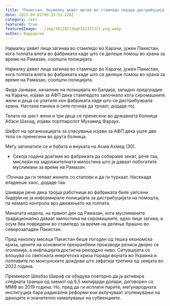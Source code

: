 ```yaml
---
title: "Пакистан: Најмалку девет мртви во стампедо поради дистрибуција на храна"
date: 2023-04-01T00:33:53.228Z
category: свет
featured: true
featuredImage: ../img/39129213bgh321321321.png.webp
author: Вардарски
---
```


Најмалку девет лица загинаа во стампедо во Карачи, јужен Пакистан, кога толпата влета во фабриката каде што се делеше помош во храна за време на Рамазан, соопшти полицијата.

Најмалку девет лица загинаа во стампедо во Карачи, јужен Пакистан, кога толпата влета во фабриката каде што се делеше помош во храна за време на Рамазан, соопшти полицијата.

Фида Јанвари, началник на полицијата во Балдија, западно предградие на Карачи, изјави за АФП дека стампедото започнало кога сиромашните жени и деца се упатиле кон фабриката каде што се дистрибуирала храна. Настана паника и сите почнаа да трчаат, додаде тој.

Телата на шест жени и три деца се пренесени во државната болница Абаси Шахид, изјави портпаролот Мухамед Фараук.

Шефот на организацијата за спасување изјави за АФП дека уште две тела се пренесени во друга болница.

Меѓу загинатите се и бабата и внуката на Асма Ахмед (30).

- Секоја година доаѓаме во фабриката да собираме зекат, рече таа, мислејќи на задолжителната милостина што ја даваат побогатите муслимани за време на Рамазан.

\-Почнаа да ги тепаат жените со стапови и да ги туркаат. Насекаде владееше хаос, додаде таа.

Џанвари рече дека тројца работници во фабриката биле уапсени бидејќи не ја информирале полицијата за дистрибуцијата на помошта, па немало контрола врз движењето на толпата.

Минатата недела, на првиот ден од Рамазан, кога муслиманите традиционално даваат милостина на сиромашните, едно лице загина, а осум беа повредени во стампедо за време на делење брашно во северозападен Пакистан.

Пред неколку месеци Пакистан беше погоден од тешка економска криза, цените на основните прехранбени производи речиси двојно се зголемија, а инфлацијата достигна рекордно ниво. Ситуацијата се влошува со светската енергетска криза поради војната во Украина и поплавите по монсунските дождови што зафатија третина од земјата во 2022 година.

Премиерот Шехбаз Шариф се обидува повторно да ја активира следната транша од заемот од 6,5 милијарди долари, договорен со ММФ во 2019 година. Но, пред да ги исплати парите, меѓународната институција бара радикални реформи кои вклучуваат зголемување на даноците и значително намалување на субвенциите.
